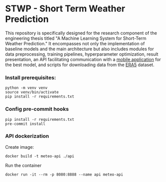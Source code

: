 # STWP - Short Term Weather Prediction


This repository is specifically designed for the research component of the engineering thesis titled "A Machine Learning System for Short-Term Weather Prediction." It encompasses not only the implementation of baseline models and the main architecture but also includes modules for data preprocessing, training pipelines, hyperparameter optimization, result presentation, an API facilitating communication with a [mobile application](https://github.com/JaJasiok/meteo-mind/) for the best model, and scripts for downloading data from the [ERA5](https://cds.climate.copernicus.eu/cdsapp#!/dataset/reanalysis-era5-single-levels) dataset.

### Install prerequisites:
```shell
python -m venv venv
source venv/bin/activate
pip install -r requirements.txt
```

### Config pre-commit hooks
<!-- Instruction [here](pre-commit-instruction.md). -->
```shell
pip install -r requirements.txt
pre-commit install
```

### API dockerization
Create image:
```shell
docker build -t meteo-api ./api
```
Run the container
```shell
docker run -it --rm -p 8080:8888 --name api meteo-api
```
